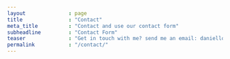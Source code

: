 ```yaml
---
layout              : page
title               : "Contact"
meta_title          : "Contact and use our contact form"
subheadline         : "Contact Form"
teaser              : "Get in touch with me? send me an email: daniellockhead@gmail.com."
permalink           : "/contact/"
---
```

